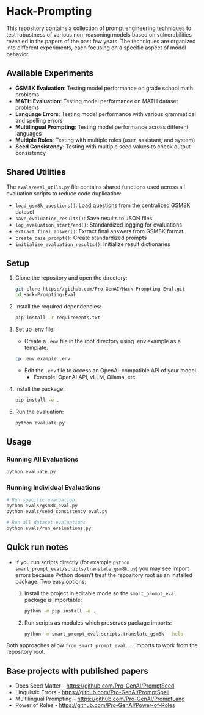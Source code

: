 # Hack-Prompting

This repository contains a collection of prompt engineering techniques to test robustness of various non-reasoning models based on vulnerabilities revealed in the papers of the past few years. The techniques are organized into different experiments, each focusing on a specific aspect of model behavior.

## Available Experiments

- **GSM8K Evaluation**: Testing model performance on grade school math problems
- **MATH Evaluation**: Testing model performance on MATH dataset problems
- **Language Errors**: Testing model performance with various grammatical and spelling errors
- **Multilingual Prompting**: Testing model performance across different languages
- **Multiple Roles**: Testing with multiple roles (user, assistant, and system)
- **Seed Consistency**: Testing with multiple seed values to check output consistency

## Shared Utilities

The `evals/eval_utils.py` file contains shared functions used across all evaluation scripts to reduce code duplication:

- `load_gsm8k_questions()`: Load questions from the centralized GSM8K dataset
- `save_evaluation_results()`: Save results to JSON files
- `log_evaluation_start/end()`: Standardized logging for evaluations
- `extract_final_answer()`: Extract final answers from GSM8K format
- `create_base_prompt()`: Create standardized prompts
- `initialize_evaluation_results()`: Initialize result dictionaries

## Setup

1. Clone the repository and open the directory:
   ```bash
   git clone https://github.com/Pro-GenAI/Hack-Prompting-Eval.git
   cd Hack-Prompting-Eval
   ```

2. Install the required dependencies:
   ```bash
   pip install -r requirements.txt
   ```

3. Set up .env file:
    - Create a `.env` file in the root directory using .env.example as a template:
     ```bash
     cp .env.example .env
     ```
    - Edit the `.env` file to access an OpenAI-compatible API of your model.
        - Example: OpenAI API, vLLM, Ollama, etc.

4. Install the package:
   ```bash
   pip install -e .
   ```

5. Run the evaluation:
   ```bash
   python evaluate.py
   ```

## Usage

### Running All Evaluations
```bash
python evaluate.py
```

### Running Individual Evaluations
```bash
# Run specific evaluation
python evals/gsm8k_eval.py
python evals/seed_consistency_eval.py

# Run all dataset evaluations
python evals/run_evaluations.py
```

## Quick run notes

- If you run scripts directly (for example `python smart_prompt_eval/scripts/translate_gsm8k.py`) you may see import errors because Python doesn't treat the repository root as an installed package. Two easy options:
  1. Install the project in editable mode so the `smart_prompt_eval` package is importable:

     ```bash
     python -m pip install -e .
     ```

  2. Run scripts as modules which preserves package imports:

     ```bash
     python -m smart_prompt_eval.scripts.translate_gsm8k --help
     ```

Both approaches allow `from smart_prompt_eval...` imports to work from the repository root.

## Base projects with published papers

- Does Seed Matter - https://github.com/Pro-GenAI/PromptSeed
- Linguistic Errors - https://github.com/Pro-GenAI/PromptSpell
- Multilingual Prompting - https://github.com/Pro-GenAI/PromptLang
- Power of Roles - https://github.com/Pro-GenAI/Power-of-Roles
